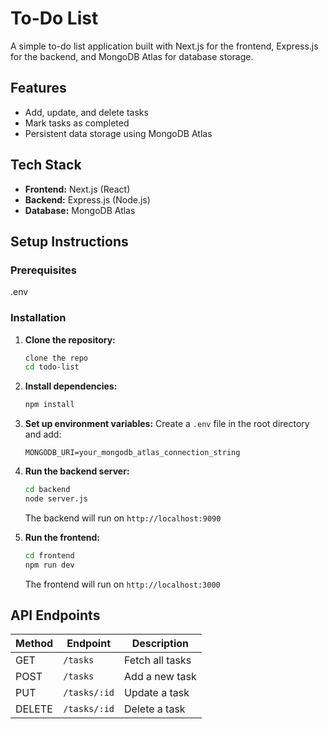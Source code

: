 # To-Do List

A simple to-do list application built with Next.js for the frontend, Express.js for the backend, and MongoDB Atlas for database storage.

## Features
- Add, update, and delete tasks
- Mark tasks as completed
- Persistent data storage using MongoDB Atlas

## Tech Stack
- **Frontend:** Next.js (React)
- **Backend:** Express.js (Node.js)
- **Database:** MongoDB Atlas

## Setup Instructions

### Prerequisites
.env

### Installation

1. **Clone the repository:**
   ```sh
   clone the repo
   cd todo-list
   ```

2. **Install dependencies:**
   ```sh
   npm install
   ```

3. **Set up environment variables:**
   Create a `.env` file in the root directory and add:
   ```env
   MONGODB_URI=your_mongodb_atlas_connection_string
   ```

4. **Run the backend server:**
   ```sh
   cd backend
   node server.js
   ```
   The backend will run on `http://localhost:9090`

5. **Run the frontend:**
   ```sh
   cd frontend
   npm run dev
   ```
   The frontend will run on `http://localhost:3000`

## API Endpoints
| Method | Endpoint     | Description            |
|--------|-------------|------------------------|
| GET    | `/tasks`    | Fetch all tasks        |
| POST   | `/tasks`    | Add a new task         |
| PUT    | `/tasks/:id` | Update a task         |
| DELETE | `/tasks/:id` | Delete a task         |
